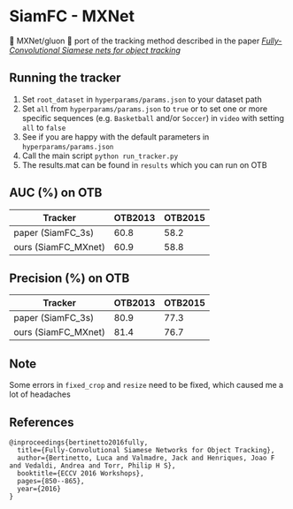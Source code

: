 # SiamFC - MXNet
:high_brightness: MXNet/gluon :high_brightness: port of the tracking method described in the paper [*Fully-Convolutional Siamese nets for object tracking*](https://www.robots.ox.ac.uk/~luca/siamese-fc.html)

## Running the tracker
1) Set `root_dataset` in `hyperparams/params.json` to your dataset path
1) Set `all` from `hyperparams/params.json` to `true` or to set one or more specific sequences (e.g. `Basketball` and/or `Soccer`) in `video` with setting `all` to `false`
1) See if you are happy with the default parameters in `hyperparams/params.json`
1) Call the main script `python run_tracker.py`
1) The results.mat can be found in `results` which you can run on OTB

## AUC (%) on OTB
| Tracker             | OTB2013       | OTB2015       |
| ------------------  | ------------- | ------------- |
| paper (SiamFC_3s)   | 60.8          | 58.2          |
| ours (SiamFC_MXnet) | 60.9          | 58.8          |

## Precision (%) on OTB
| Tracker             | OTB2013       | OTB2015       |
| -----------------   | ------------- | ------------- |
| paper (SiamFC_3s)   | 80.9          | 77.3          |
| ours (SiamFC_MXnet) | 81.4          | 76.7          |

## Note
Some errors in `fixed_crop` and `resize` need to be fixed, which caused me a lot of headaches

## References
```
@inproceedings{bertinetto2016fully,
  title={Fully-Convolutional Siamese Networks for Object Tracking},
  author={Bertinetto, Luca and Valmadre, Jack and Henriques, Joao F and Vedaldi, Andrea and Torr, Philip H S},
  booktitle={ECCV 2016 Workshops},
  pages={850--865},
  year={2016}
}
```
 